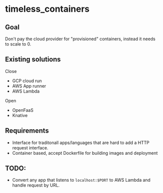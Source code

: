 # timeless_containers

## Goal

Don't pay the cloud provider for "provisioned" containers, instead it needs to scale to 0.


## Existing solutions 

Close

- GCP cloud run
- AWS App runner 
- AWS Lambda 

Open

- OpenFaaS
- Knative


## Requirements 

- Interface for traditonall apps/languages that are hard to add a HTTP request interface.
- Container based, accept Dockerfile for building images and deployment

## TODO:

- Convert any app that listens to `localhost:$PORT` to AWS Lambda and handle request by URL.


